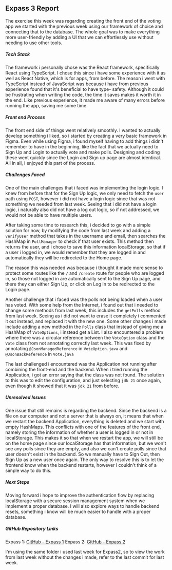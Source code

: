 ## Expass 3 Report

The exercise this week was regarding creating the front end of the voting app we started with the previous week  using our framework of choice and connecting that to the database. The whole goal was to make everything more user-friendly by adding a UI that we can effortlessly use without needing to use other tools.

##### Tech Stack
The framework i personally chose was the React framework, specifically React using TypeScript. I chose this since i have some experience with it as well as React Native, which is for apps, from before. The reason i went with TypeScript instead of JavaScript was because i have from previous experience found that it's beneficial to have type- safety. Although it could be frustrating when writing the code, the time it saves makes it worth it in the end. Like previous experience, it made me aware of many errors before running the app, saving me some time.

##### Front end Process
The front end side of things went relatively smoothly. I wanted to actually develop something i liked, so i started by creating a very basic framework in Figma.  Even while using Figma, i found myself having to add things i didn't remember to have in the beginning, like the fact that we actually need to Sign Up and Login to actually vote and make polls. Designing and coding these went quickly since the Login and Sign up page are almost identical. All in all, i enjoyed this part of the process.

##### Challenges Faced
One of the main challenges that i faced was implementing the login logic. I knew from before that for the Sign Up logic, we only need to fetch the `user` path using `POST`, however i did not have a login logic since that was not something we needed from last week. Seeing that i did not have a login logic, i naturally also did not have a log out logic, so if not addressed, we would not be able to have multiple users.

After taking some time to research this, i decided to go with a simple solution for now, by modifying the code from last week and adding a `verifyUser` method that takes in the username and email, then searches the HashMap in `PollManager` to check if that user exists. This method then returns the user, and i chose to save this information localStorage, so that if a user i logged in, we would remember that they are logged in and automatically they will be redirected to the Home page.

The reason this was needed was because i thought it made more sense to protect some routes like the `/` and `/create` route for people who are logged in, so those not logged in are automatically sent to the Sign Up page, and there they can either Sign Up, or click on Log In to be redirected to the Login page.

Another challenge that i faced was the polls not being loaded when a user has voted. With some help from the Internet, i found out that i needed to change some methods from last week, this includes the `getPolls` method from last week. Seeing as i did not want to erase it completely i commented it out instead, and replaced it with the new one. Some other changes i made include adding a new method in the `Polls` class that instead of giving me a HashMap of `VoteOptions`, i instead get a List. I also encountered a problem where there was a circular reference between the `VoteOption` class and the `Vote` class  from not annotating correctly last week.  This was fixed by annotating `@JsonManagedReference` in `VoteOption.java` and `@JsonBackReference` in `Vote.java`

The last challenged i encountered was the Application not running after combining the front-end and the backend. When i tried running the Application, i got an error saying that the class was not found. The solution to this was to edit the configuration, and just selecting `jdk 21` once again, even though it showed that it was `jdk 21` from before.

##### Unresolved Issues

One issue that still remains is regarding the backend. Since the backend is a file on our computer and not a server that is always on, it means that when we restart the backend Application, everything is deleted and we start with empty HashMaps. This conflicts with one of the features of the front end, namely storing the information of whether a user is logged in or not in localStorage. This makes it so that when we restart the app, we will still be on the home page since our localStorage has that information, but we won't see any polls since they are empty, and also we can't create polls since that user doesn't exist in the backend. So we manually have to Sign Out, then Sign Up as a new user once again. The only way to resolve this is to let the frontend know when the backend restarts, however i couldn't think of a simple way to do this.

##### Next Steps

Moving forward i hope to improve the authentication flow by replacing localStorage with a secure session management system when we implement a proper database. I will also explore ways to handle backend resets, something i know will be much easier to handle with a proper database.

##### GitHub Repository Links

Expass 1: [GitHub - Expass 1](https://github.com/dorica5/dat250_demo)
Expass 2: [GitHub - Expass 2](https://github.com/dorica5/Expass2)

I'm using the same folder i used last week for Expass2, so to view the work from last week without the changes i made, refer to the last commit for last week.
